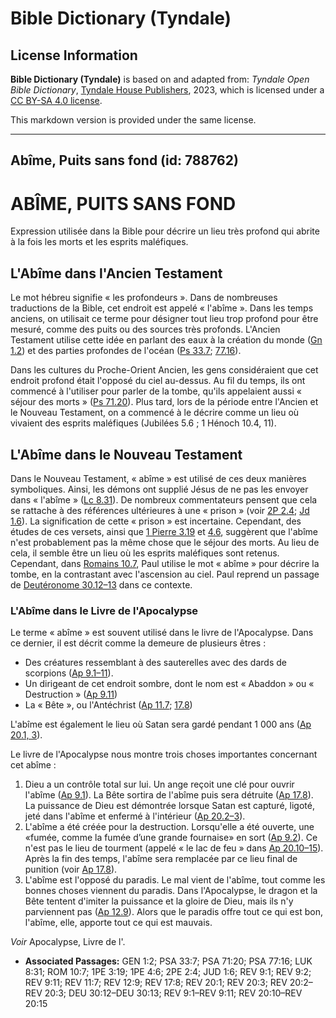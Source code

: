 # Bible Dictionary (Tyndale)

## License Information

**Bible Dictionary (Tyndale)** is based on and adapted from: _Tyndale Open Bible Dictionary_, [Tyndale House Publishers](https://tyndaleopenresources.com/), 2023, which is licensed under a [CC BY-SA 4.0 license](https://creativecommons.org/licenses/by-sa/4.0/legalcode.en).

This markdown version is provided under the same license.



--------------------------------

## Abîme, Puits sans fond (id: 788762)

ABÎME, PUITS SANS FOND
======================

Expression utilisée dans la Bible pour décrire un lieu très profond qui abrite à la fois les morts et les esprits maléfiques.

L'Abîme dans l'Ancien Testament
-------------------------------

Le mot hébreu signifie « les profondeurs ». Dans de nombreuses traductions de la Bible, cet endroit est appelé « l'abîme ». Dans les temps anciens, on utilisait ce terme pour désigner tout lieu trop profond pour être mesuré, comme des puits ou des sources très profonds. L'Ancien Testament utilise cette idée en parlant des eaux à la création du monde ([Gn 1\.2](https://ref.ly/Gen1:2)) et des parties profondes de l'océan ([Ps 33\.7](https://ref.ly/Ps33:7); [77\.16](https://ref.ly/Ps77:16)).

Dans les cultures du Proche\-Orient Ancien, les gens considéraient que cet endroit profond était l'opposé du ciel au\-dessus. Au fil du temps, ils ont commencé à l'utiliser pour parler de la tombe, qu'ils appelaient aussi « séjour des morts » ([Ps 71\.20](https://ref.ly/Ps71:20)). Plus tard, lors de la période entre l'Ancien et le Nouveau Testament, on a commencé à le décrire comme un lieu où vivaient des esprits maléfiques (Jubilées 5\.6 ; 1 Hénoch 10\.4, 11\).

L'Abîme dans le Nouveau Testament
---------------------------------

Dans le Nouveau Testament, « abîme » est utilisé de ces deux manières symboliques. Ainsi, les démons ont supplié Jésus de ne pas les envoyer dans « l'abîme » ([Lc 8\.31](https://ref.ly/Luke8:31)). De nombreux commentateurs pensent que cela se rattache à des références ultérieures à une « prison » (voir [2P 2\.4](https://ref.ly/2Pet2:4); [Jd 1\.6](https://ref.ly/Jude1:6)). La signification de cette « prison » est incertaine. Cependant, des études de ces versets, ainsi que [1 Pierre 3\.19](https://ref.ly/1Pet3:19) et [4\.6](https://ref.ly/1Pet4:6), suggèrent que l'abîme n'est probablement pas la même chose que le séjour des morts. Au lieu de cela, il semble être un lieu où les esprits maléfiques sont retenus. Cependant, dans [Romains 10\.7](https://ref.ly/Rom10:7), Paul utilise le mot « abîme » pour décrire la tombe, en la contrastant avec l'ascension au ciel. Paul reprend un passage de [Deutéronome 30\.12–13](https://ref.ly/Deut30:12-Deut30:13) dans ce contexte.

### L'Abîme dans le Livre de l'Apocalypse

Le terme « abîme » est souvent utilisé dans le livre de l'Apocalypse. Dans ce dernier, il est décrit comme la demeure de plusieurs êtres :

* Des créatures ressemblant à des sauterelles avec des dards de scorpions ([Ap 9\.1–11](https://ref.ly/Rev9:1-Rev9:11)).
* Un dirigeant de cet endroit sombre, dont le nom est « Abaddon » ou « Destruction » ([Ap 9\.11](https://ref.ly/Rev9:11))
* La « Bête », ou l'Antéchrist ([Ap 11\.7](https://ref.ly/Rev11:7); [17\.8](https://ref.ly/Rev17:8))

L'abîme est également le lieu où Satan sera gardé pendant 1 000 ans ([Ap 20\.1, 3](https://ref.ly/Rev20:1,Rev20:3)).

Le livre de l'Apocalypse nous montre trois choses importantes concernant cet abîme :

1. Dieu a un contrôle total sur lui. Un ange reçoit une clé pour ouvrir l'abîme ([Ap 9\.1](https://ref.ly/Rev9:1)). La Bête sortira de l'abîme puis sera détruite ([Ap 17\.8](https://ref.ly/Rev17:8)). La puissance de Dieu est démontrée lorsque Satan est capturé, ligoté, jeté dans l'abîme et enfermé à l'intérieur ([Ap 20\.2–3](https://ref.ly/Rev20:2-Rev20:3)).
2. L'abîme a été créée pour la destruction. Lorsqu'elle a été ouverte, une «fumée, comme la fumée d’une grande fournaise» en sort ([Ap 9\.2](https://ref.ly/Rev9:2)). Ce n'est pas le lieu de tourment (appelé « le lac de feu » dans [Ap 20\.10–15](https://ref.ly/Rev20:10-Rev20:15)). Après la fin des temps, l'abîme sera remplacée par ce lieu final de punition (voir [Ap 17\.8](https://ref.ly/Rev17:8)).
3. L'abîme est l'opposé du paradis. Le mal vient de l'abîme, tout comme les bonnes choses viennent du paradis. Dans l'Apocalypse, le dragon et la Bête tentent d'imiter la puissance et la gloire de Dieu, mais ils n'y parviennent pas ([Ap 12\.9](https://ref.ly/Rev12:9)). Alors que le paradis offre tout ce qui est bon, l'abîme, elle, apporte tout ce qui est mauvais.

*Voir* Apocalypse, Livre de l'.

* **Associated Passages:** GEN 1:2; PSA 33:7; PSA 71:20; PSA 77:16; LUK 8:31; ROM 10:7; 1PE 3:19; 1PE 4:6; 2PE 2:4; JUD 1:6; REV 9:1; REV 9:2; REV 9:11; REV 11:7; REV 12:9; REV 17:8; REV 20:1; REV 20:3; REV 20:2–REV 20:3; DEU 30:12–DEU 30:13; REV 9:1–REV 9:11; REV 20:10–REV 20:15

